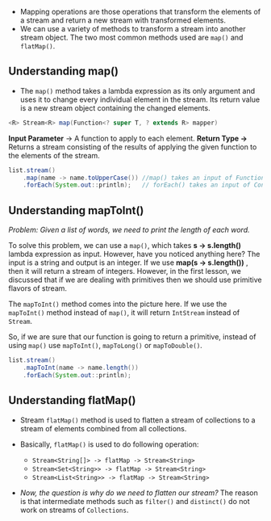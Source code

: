 - Mapping operations are those operations that transform the elements of a stream and return a new stream with transformed elements.
- We can use a variety of methods to transform a stream into another stream object. The two most common methods used are `map()` and `flatMap()`.

## Understanding map()
- The `map()` method takes a lambda expression as its only argument and uses it to change every individual element in the stream. Its return value is a new stream object containing the changed elements.
```java
<R> Stream<R> map(Function<? super T, ? extends R> mapper)
```

**Input Parameter** -> A function to apply to each element.
**Return Type ->** Returns a stream consisting of the results of applying the given function to the elements of the stream.

```java
list.stream()
	.map(name -> name.toUpperCase()) //map() takes an input of Function<T, R> type.
    .forEach(System.out::println);   // forEach() takes an input of Consumer type.
```


## Understanding mapToInt()

*Problem: Given a list of words, we need to print the length of each word.*

To solve this problem, we can use a `map()`, which takes **s -> s.length()** lambda expression as input. However, have you noticed anything here?
The input is a string and output is an integer. If we use **map(s -> s.length())** , then it will return a stream of integers.
However, in the first lesson, we discussed that if we are dealing with primitives then we should use primitive flavors of stream.

The `mapToInt()` method comes into the picture here. If we use the `mapToInt()` method instead of `map()`, it will return `IntStream` instead of `Stream`.

So, if we are sure that our function is going to return a primitive, instead of using `map()` use `mapToInt()`, `mapToLong()` or `mapToDouble()`.

```java
list.stream()
	.mapToInt(name -> name.length())
	.forEach(System.out::println);
```


## Understanding flatMap()
- Stream `flatMap()` method is used to flatten a stream of collections to a stream of elements combined from all collections.
- Basically, `flatMap()` is used to do following operation:
	- `Stream<String[]> -> flatMap -> Stream<String>`
	- `Stream<Set<String>> -> flatMap -> Stream<String>`
	- `Stream<List<String>> -> flatMap -> Stream<String>`

- *Now, the question is why do we need to flatten our stream?* 
The reason is that intermediate methods such as `filter()` and `distinct()` do not work on streams of `Collections`.









